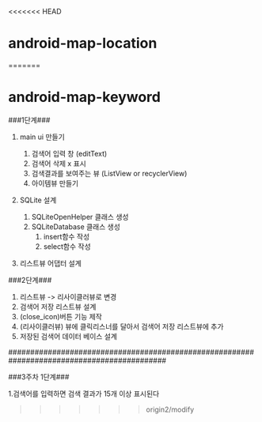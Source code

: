 <<<<<<< HEAD
# android-map-location
=======
# android-map-keyword

###1단계###

1. main ui 만들기
   1. 검색어 입력 창 (editText)
   2. 검색어 삭제 x 표시
   3. 검색결과를 보여주는 뷰 (ListView or recyclerView)
   4. 아이템뷰 만들기

2. SQLite 설계
   1. SQLiteOpenHelper 클래스 생성
   2. SQLiteDatabase 클래스 생성
      1. insert함수 작성
      2. select함수 작성

3. 리스트뷰 어댑터 설계

###2단계###

1. 리스트뷰 -> 리사이클러뷰로 변경
2. 검색어 저장 리스트뷰 설계
3. (close_icon)버튼 기능 제작
4. (리사이클러뷰) 뷰에 클릭리스너를 달아서 검색어 저장 리스트뷰에 추가
5. 저장된 검색어 데이터 베이스 설계

############################################################################################

###3주차 1단계###

1.검색어를 입력하면 검색 결과가 15개 이상 표시된다
>>>>>>> origin2/modify
